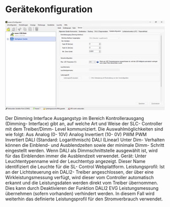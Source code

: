 # Gerätekonfiguration
![Gerätekonfiguration](geraetekonfiguration.png)  

Der Dimming Interface Ausgangstyp im Bereich Kontrollerausgang (Dimming- Interface) gibt an, auf welche Art und Weise der SLC- Controller mit dem Treiber/Dimm- Level kommuniziert.
Die Auswahlmöglichkeiten sind wie folgt:
Aus
Analog (0- 10V)
Analog Invertiert (10- 0V)
PWM
PWM Invertiert
DALI (Standard: Logarithmisch)
DALI (Linear)
Unter Dim- Verhalten können die Einblend- und Ausblendzeiten sowie der minimale Dimm- Schritt eingestellt werden.
Wenn DALI als Dimmschnittstelle ausgewählt ist, wird für das Einblenden immer die Ausblendzeit verwendet.
Gerät:
Unter Leuchtentypenname wird der Leuchtentyp angezeigt. Dieser Name identifiziert die Leuchte für die SL- Control Webplattform.
Leistungsprofil:
Ist an der Lichtsteuerung ein DALI2- Treiber angeschlossen, der über eine Wirkleistungsmessung verfügt, wird dieser vom Controller automatisch erkannt und die Leistungsdaten werden direkt vom Treiber übernommen.
Dies kann durch Deaktivieren der Funktion DALI2 EVG Leistungsmessung übernehmen (sofern vorhanden) verhindert werden. In diesem Fall wird weiterhin das definierte Leistungsprofil für den Stromverbrauch verwendet.